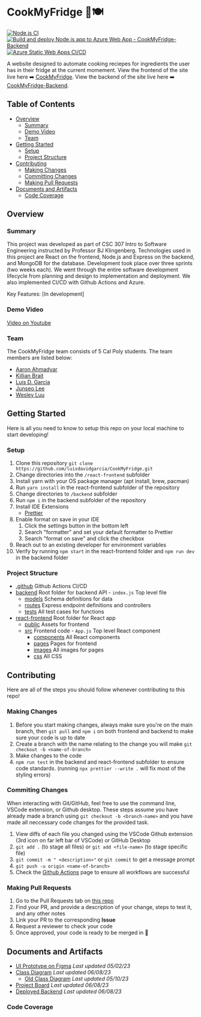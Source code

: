 # CookMyFridge 🍳🍽️

[![Node.js CI](https://github.com/luisdavidgarcia/CookMyFridge/actions/workflows/node.js.yml/badge.svg?branch=master)](https://github.com/luisdavidgarcia/CookMyFridge/actions/workflows/node.js.yml)
[![Build and deploy Node.js app to Azure Web App - CookMyFridge-Backend](https://github.com/luisdavidgarcia/CookMyFridge/actions/workflows/master_cookmyfridge-backend.yml/badge.svg)](https://github.com/luisdavidgarcia/CookMyFridge/actions/workflows/master_cookmyfridge-backend.yml)
[![Azure Static Web Apps CI/CD](https://github.com/luisdavidgarcia/CookMyFridge/actions/workflows/azure-static-web-apps-orange-pond-0e4be601e.yml/badge.svg)](https://github.com/luisdavidgarcia/CookMyFridge/actions/workflows/azure-static-web-apps-orange-pond-0e4be601e.yml) 

A website designed to automate cooking reciepes for ingredients the user has in their fridge at the current momement. View the frontend of the site live here ➡️ [CookMyFridge](https://orange-pond-0e4be601e.3.azurestaticapps.net/). View the backend of the site live here ➡️ [CookMyFridge-Backend](https://cookmyfridge-backend.azurewebsites.net/).

## Table of Contents

- [Overview](#overview)
  - [Summary](#summary)
  - [Demo Video](#demo-video)
  - [Team](#team)
- [Getting Started](#getting-started)
  - [Setup](#setup)
  - [Project Structure](#project-structure)
- [Contributing](#contributing)
  - [Making Changes](#making-changes)
  - [Committing Changes](#commiting-changes)
  - [Making Pull Requests](#making-pull-requests)
- [Documents and Artifacts](#documents-and-artifacts)
  - [Code Coverage](#code-coverage)

## Overview

### Summary

This project was developed as part of CSC 307 Intro to Software Engineering instructed by Professor BJ Klingenberg. Technologies used in this project are React on the frontend, Node.js and Express on the backend, and MongoDB for the database. Development took place over three sprints (two weeks each). We went through the entire software development lifecycle from planning and design to implementation and deployment. We also implemented CI/CD with Github Actions and Azure.

Key Features:
[In development]


### Demo Video 

[Video on Youtube](https://youtu.be/v0hSx1CVdYk)

### Team

The CookMyFridge team consists of 5 Cal Poly students. The team members are listed below:

- [Aaron Ahmadyar](https://github.com/aahmadyar123)
- [Killian Brait](https://github.com/killian-brait)
- [Luis D. Garcia](https://github.com/luisdavidgarcia)
- [Junseo Lee](https://github.com/junseo-lee-git)
- [Wesley Luu](https://github.com/Westluu)

## Getting Started

Here is all you need to know to setup this repo on your local machine to start developing!

### Setup

1. Clone this repository `git clone https://github.com/luisdavidgarcia/CookMyFridge.git`
2. Change directories into the `/react-frontend` subfolder
3. Install yarn with your OS package manager (apt install, brew, pacman)
3. Run `yarn install` in the react-frontend subfolder of the repository
4. Change directories to `/backend` subfolder
5. Run `npm i` in the backend subfolder of the repository
6. Install IDE Extensions
   - [Prettier](https://marketplace.visualstudio.com/items?itemName=esbenp.prettier-vscode)
7. Enable format on save in your IDE
   1. Click the settings button in the bottom left
   2. Search "formatter" and set your default formatter to Prettier
   3. Search "format on save" and click the checkbox
8. Reach out to an existing developer for environment variables
9. Verify by running `npm start` in the react-frontend folder and `npm run dev` in the backend folder

### Project Structure

- [.github](./github/) Github Actions CI/CD
- [backend](./backend/) Root folder for backend API - `index.js` Top level file
  - [models](./backend/models/) Schema definitions for data
  - [routes](./backend/routes/) Express endpoint definitions and controllers
  - [tests](./backend/tests/) All test cases for functions
- [react-frontend](./react-frontend/) Root folder for React app
  - [public](./react-frontend/public/) Assets for frontend
  - [src](./react-frontend/src/) Frontend code - `App.js` Top level React component
    - [components](./react-frontend/src/components/) All React components
    - [pages](./react-frontend/src/pages/) Pages for frontend
    - [images](./react-frontend/src/images/) All images for pages
    - [css](./react-frontend/src/css/) All CSS

## Contributing

Here are all of the steps you should follow whenever contributing to this repo!

### Making Changes

1. Before you start making changes, always make sure you're on the main branch, then `git pull` and `npm i` on both frontend and backend to make sure your code is up to date
2. Create a branch with the name relating to the change you will make `git checkout -b <name-of-branch>`
3. Make changes to the code
4. `npm run test` in the backend and react-frontend subfolder to ensure code standards. (running `npx prettier --write .` will fix most of the styling errors)

### Commiting Changes

When interacting with Git/GitHub, feel free to use the command line, VSCode extension, or Github desktop. These steps assume you have already made a branch using `git checkout -b <branch-name>` and you have made all neccessary code changes for the provided task.

1. View diffs of each file you changed using the VSCode Github extension (3rd icon on far left bar of VSCode) or GitHub Desktop
2. `git add .` (to stage all files) or `git add <file-name>` (to stage specific file)
3. `git commit -m " <description>"` or
   `git commit` to get a message prompt
4. `git push -u origin <name-of-branch>`
5. Check the [Github Actions](https://github.com/bbmcmann/307MovieProject/actions) page to ensure all workflows are successful

### Making Pull Requests

1. Go to the Pull Requests tab on [this repo](https://github.com/luisdavidgarcia/CookMyFridge/pulls)
2. Find your PR, and provide a description of your change, steps to test it, and any other notes
3. Link your PR to the corresponding **Issue**
4. Request a reviewer to check your code
5. Once approved, your code is ready to be merged in 🎉

## Documents and Artifacts

- [UI Prototype on Figma](https://www.figma.com/file/aiMV0RDdwZRwe6ndwtWHBT/CookMyFridge-StoryBoard?node-id=0-1&t=QBe2OVX9WKU5nJmk-0) _Last updated 05/02/23_
- [Class Diagram](https://drive.google.com/file/d/1iqZiNevEnAf7zqDmcD-88IeJArNjcI-k/view?usp=sharing) _Last updated 06/08/23_
  - [Old Class Diagram](https://drive.google.com/file/d/1b9TPzRBATNbwP3GYv5hafMv3em1Qn5tf/view?usp=share_link) _Last updated 05/10/23_
- [Project Board](https://github.com/users/luisdavidgarcia/projects/1/views/1) _Last updated 06/08/23_
- [Deployed Backend](https://cookmyfridge-backend.azurewebsites.net/) _Last updated 06/08/23_

### Code Coverage

